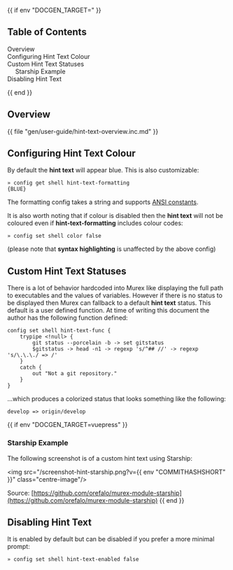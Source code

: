 {{ if env "DOCGEN_TARGET=" }}<h2>Table of Contents</h2>

<div id="toc">

- [Overview](#overview)
- [Configuring Hint Text Colour](#configuring-hint-text-colour)
- [Custom Hint Text Statuses](#custom-hint-text-statuses)
  - [Starship Example](#starship-example)
- [Disabling Hint Text](#disabling-hint-text)

</div>

{{ end }}

## Overview

{{ file "gen/user-guide/hint-text-overview.inc.md" }}

## Configuring Hint Text Colour

By default the **hint text** will appear blue. This is also customizable:

```
» config get shell hint-text-formatting
{BLUE}
```

The formatting config takes a string and supports [ANSI constants](ansi.md).

It is also worth noting that if colour is disabled then the **hint text** will
not be coloured even if **hint-text-formatting** includes colour codes:

```
» config set shell color false
```

(please note that **syntax highlighting** is unaffected by the above config)

## Custom Hint Text Statuses

There is a lot of behavior hardcoded into Murex like displaying the full path
to executables and the values of variables. However if there is no status to be
displayed then Murex can fallback to a default **hint text** status. This
default is a user defined function. At time of writing this document the author
has the following function defined:

```
config set shell hint-text-func {
    trypipe <!null> {
        git status --porcelain -b -> set gitstatus
        $gitstatus -> head -n1 -> regexp 's/^## //' -> regexp 's/\.\.\./ => /'
    }
    catch {
        out "Not a git repository."
    }
}
```

...which produces a colorized status that looks something like the following:

```
develop => origin/develop
```

{{ if env "DOCGEN_TARGET=vuepress" }}
### Starship Example

The following screenshot is of a custom hint text using Starship:

<!-- markdownlint-disable -->
<img src="/screenshot-hint-starship.png?v={{ env "COMMITHASHSHORT" }}" class="centre-image"/>
<!-- markdownlint-restore -->

Source: [https://github.com/orefalo/murex-module-starship](https://github.com/orefalo/murex-module-starship)
{{ end }}

## Disabling Hint Text

It is enabled by default but can be disabled if you prefer a more minimal
prompt:

```
» config set shell hint-text-enabled false
```
